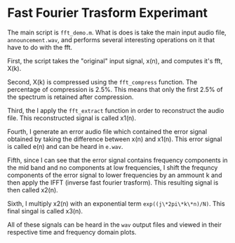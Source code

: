 # Fast Fourier Trasform Experimant

The main script is `fft_demo.m`. What is does is take the main input audio file, `announcement.wav`, and performs several interesting operations on it that have to do with the fft.

First, the script takes the "original" input signal, x(n), and computes it's fft, X(k).

Second, X(k) is compressed using the `fft_compress` function. The percentage of compression is 2.5%. This means that only the first 2.5% of the spectrum is retained after compression.

Third, the I apply the `fft_extract` function in order to reconstruct the audio file. This reconstructed signal is called x1(n).

Fourth, I generate an error audio file which contained the error signal obtained by taking the difference between x(n) and x1(n). This error signal is called e(n) and can be heard in `e.wav`.

Fifth, since I can see that the error signal contains frequency components in the mid band and no components at low frequencies, I shift the frequncy components of the error signal to lower frequencies by an ammount k and then apply the IFFT (inverse fast fourier trasform). This resulting signal is then called x2(n).

Sixth, I multiply x2(n) with an exponential term `exp((j\*2pi\*k\*n)/N)`. This final singal is called x3(n).

All of these signals can be heard in the `wav` output files and viewed in their respective time and frequency domain plots.
